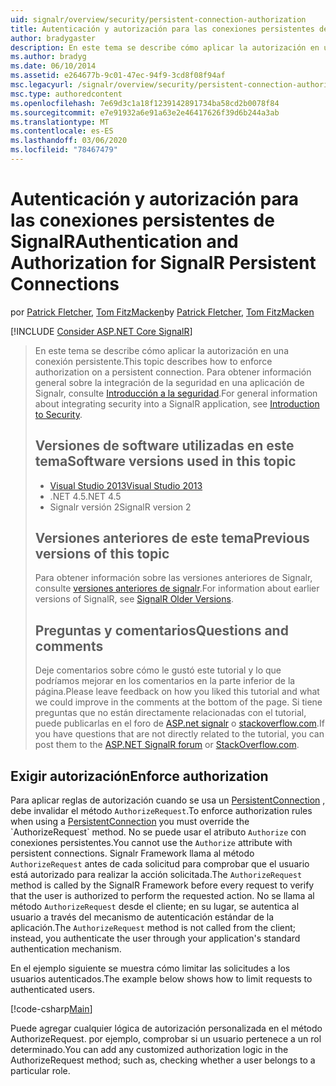 ```yaml
---
uid: signalr/overview/security/persistent-connection-authorization
title: Autenticación y autorización para las conexiones persistentes de Signalr | Microsoft Docs
author: bradygaster
description: En este tema se describe cómo aplicar la autorización en una conexión persistente. Para obtener información general sobre la integración de la seguridad en una aplicación Signalr,...
ms.author: bradyg
ms.date: 06/10/2014
ms.assetid: e264677b-9c01-47ec-94f9-3cd8f08f94af
msc.legacyurl: /signalr/overview/security/persistent-connection-authorization
msc.type: authoredcontent
ms.openlocfilehash: 7e69d3c1a18f1239142891734ba58cd2b0078f84
ms.sourcegitcommit: e7e91932a6e91a63e2e46417626f39d6b244a3ab
ms.translationtype: MT
ms.contentlocale: es-ES
ms.lasthandoff: 03/06/2020
ms.locfileid: "78467479"
---
```

# <a name="authentication-and-authorization-for-signalr-persistent-connections"></a><span data-ttu-id="c84e2-104">Autenticación y autorización para las conexiones persistentes de SignalR</span><span class="sxs-lookup"><span data-stu-id="c84e2-104">Authentication and Authorization for SignalR Persistent Connections</span></span>

<span data-ttu-id="c84e2-105">por [Patrick Fletcher](https://github.com/pfletcher), [Tom FitzMacken](https://github.com/tfitzmac)</span><span class="sxs-lookup"><span data-stu-id="c84e2-105">by [Patrick Fletcher](https://github.com/pfletcher), [Tom FitzMacken](https://github.com/tfitzmac)</span></span>

[!INCLUDE [Consider ASP.NET Core SignalR](~/includes/signalr/signalr-version-disambiguation.md)]

> <span data-ttu-id="c84e2-106">En este tema se describe cómo aplicar la autorización en una conexión persistente.</span><span class="sxs-lookup"><span data-stu-id="c84e2-106">This topic describes how to enforce authorization on a persistent connection.</span></span> <span data-ttu-id="c84e2-107">Para obtener información general sobre la integración de la seguridad en una aplicación de Signalr, consulte [Introducción a la seguridad](introduction-to-security.md).</span><span class="sxs-lookup"><span data-stu-id="c84e2-107">For general information about integrating security into a SignalR application, see [Introduction to Security](introduction-to-security.md).</span></span>
>
> ## <a name="software-versions-used-in-this-topic"></a><span data-ttu-id="c84e2-108">Versiones de software utilizadas en este tema</span><span class="sxs-lookup"><span data-stu-id="c84e2-108">Software versions used in this topic</span></span>
>
>
> - [<span data-ttu-id="c84e2-109">Visual Studio 2013</span><span class="sxs-lookup"><span data-stu-id="c84e2-109">Visual Studio 2013</span></span>](https://my.visualstudio.com/Downloads?q=visual%20studio%202013)
> - <span data-ttu-id="c84e2-110">.NET 4.5</span><span class="sxs-lookup"><span data-stu-id="c84e2-110">.NET 4.5</span></span>
> - <span data-ttu-id="c84e2-111">Signalr versión 2</span><span class="sxs-lookup"><span data-stu-id="c84e2-111">SignalR version 2</span></span>
>
>
>
> ## <a name="previous-versions-of-this-topic"></a><span data-ttu-id="c84e2-112">Versiones anteriores de este tema</span><span class="sxs-lookup"><span data-stu-id="c84e2-112">Previous versions of this topic</span></span>
>
> <span data-ttu-id="c84e2-113">Para obtener información sobre las versiones anteriores de Signalr, consulte [versiones anteriores de signalr](../older-versions/index.md).</span><span class="sxs-lookup"><span data-stu-id="c84e2-113">For information about earlier versions of SignalR, see [SignalR Older Versions](../older-versions/index.md).</span></span>
>
> ## <a name="questions-and-comments"></a><span data-ttu-id="c84e2-114">Preguntas y comentarios</span><span class="sxs-lookup"><span data-stu-id="c84e2-114">Questions and comments</span></span>
>
> <span data-ttu-id="c84e2-115">Deje comentarios sobre cómo le gustó este tutorial y lo que podríamos mejorar en los comentarios en la parte inferior de la página.</span><span class="sxs-lookup"><span data-stu-id="c84e2-115">Please leave feedback on how you liked this tutorial and what we could improve in the comments at the bottom of the page.</span></span> <span data-ttu-id="c84e2-116">Si tiene preguntas que no están directamente relacionadas con el tutorial, puede publicarlas en el foro de [ASP.net signalr](https://forums.asp.net/1254.aspx/1?ASP+NET+SignalR) o [stackoverflow.com](http://stackoverflow.com/).</span><span class="sxs-lookup"><span data-stu-id="c84e2-116">If you have questions that are not directly related to the tutorial, you can post them to the [ASP.NET SignalR forum](https://forums.asp.net/1254.aspx/1?ASP+NET+SignalR) or [StackOverflow.com](http://stackoverflow.com/).</span></span>

## <a name="enforce-authorization"></a><span data-ttu-id="c84e2-117">Exigir autorización</span><span class="sxs-lookup"><span data-stu-id="c84e2-117">Enforce authorization</span></span>

<span data-ttu-id="c84e2-118">Para aplicar reglas de autorización cuando se usa un [PersistentConnection](https://msdn.microsoft.com/library/microsoft.aspnet.signalr.persistentconnection(v=vs.111).aspx) , debe invalidar el método `AuthorizeRequest`.</span><span class="sxs-lookup"><span data-stu-id="c84e2-118">To enforce authorization rules when using a [PersistentConnection](https://msdn.microsoft.com/library/microsoft.aspnet.signalr.persistentconnection(v=vs.111).aspx) you must override the `AuthorizeRequest` method.</span></span> <span data-ttu-id="c84e2-119">No se puede usar el atributo `Authorize` con conexiones persistentes.</span><span class="sxs-lookup"><span data-stu-id="c84e2-119">You cannot use the `Authorize` attribute with persistent connections.</span></span> <span data-ttu-id="c84e2-120">Signalr Framework llama al método `AuthorizeRequest` antes de cada solicitud para comprobar que el usuario está autorizado para realizar la acción solicitada.</span><span class="sxs-lookup"><span data-stu-id="c84e2-120">The `AuthorizeRequest` method is called by the SignalR Framework before every request to verify that the user is authorized to perform the requested action.</span></span> <span data-ttu-id="c84e2-121">No se llama al método `AuthorizeRequest` desde el cliente; en su lugar, se autentica al usuario a través del mecanismo de autenticación estándar de la aplicación.</span><span class="sxs-lookup"><span data-stu-id="c84e2-121">The `AuthorizeRequest` method is not called from the client; instead, you authenticate the user through your application's standard authentication mechanism.</span></span>

<span data-ttu-id="c84e2-122">En el ejemplo siguiente se muestra cómo limitar las solicitudes a los usuarios autenticados.</span><span class="sxs-lookup"><span data-stu-id="c84e2-122">The example below shows how to limit requests to authenticated users.</span></span>

[!code-csharp[Main](persistent-connection-authorization/samples/sample1.cs)]

<span data-ttu-id="c84e2-123">Puede agregar cualquier lógica de autorización personalizada en el método AuthorizeRequest. por ejemplo, comprobar si un usuario pertenece a un rol determinado.</span><span class="sxs-lookup"><span data-stu-id="c84e2-123">You can add any customized authorization logic in the AuthorizeRequest method; such as, checking whether a user belongs to a particular role.</span></span>
